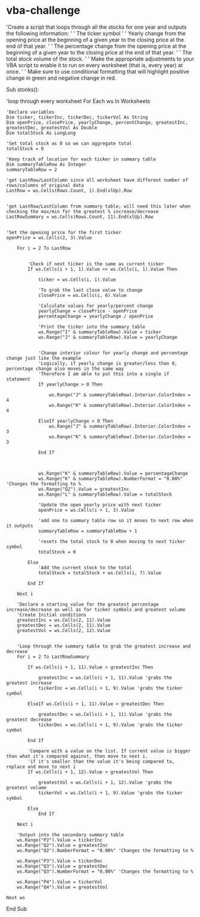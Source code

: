 # vba-challenge

'Create a script that loops through all the stocks for one year and outputs the following information:
'
'    The ticker symbol
'
'    Yearly change from the opening price at the beginning of a given year to the closing price at the end of that year.
'
'    The percentage change from the opening price at the beginning of a given year to the closing price at the end of that year.
'
'    The total stock volume of the stock.
'
'    Make the appropriate adjustments to your VBA script to enable it to run on every worksheet (that is, every year) at once.
'
'    Make sure to use conditional formatting that will highlight positive change in green and negative change in red.

Sub stonks():

'loop through every worksheet
For Each ws In Worksheets

    'Declare variables
    Dim ticker, tickerInc, tickerDec, tickerVol As String
    Dim openPrice, closePrice, yearlyChange, percentChange, greatestInc, greatestDec, greatestVol As Double
    Dim totalStock As LongLong
    
    'Set total stock as 0 so we can aggregate total
    totalStock = 0
    
    'Keep track of location for each ticker in summary table
    Dim summaryTableRow As Integer
    summaryTableRow = 2
    
    'get LastRow/LastColumn since all worksheet have different number of rows/columns of original data
    LastRow = ws.Cells(Rows.Count, 1).End(xlUp).Row
    
    
    'get LastRow/LastColumn from summary table; will need this later when checking the max/min for the greatest % increase/decrease
    LastRowSummary = ws.Cells(Rows.Count, 11).End(xlUp).Row
    
    
    'Set the opening price for the first ticker
    openPrice = ws.Cells(2, 3).Value
        
        For i = 2 To LastRow
            
        
            'Check if next ticker is the same as current ticker
            If ws.Cells(i + 1, 1).Value <> ws.Cells(i, 1).Value Then
    
                ticker = ws.Cells(i, 1).Value
                
                'To grab the last close value to change
                closePrice = ws.Cells(i, 6).Value
            
                'Calculate values for yearly/percent change
                yearlyChange = closePrice - openPrice
                percentageChange = yearlyChange / openPrice
            
                'Print the ticker into the summary table
                ws.Range("I" & summaryTableRow).Value = ticker
                ws.Range("J" & summaryTableRow).Value = yearlyChange
                
                
                'Change interior colour for yearly change and percentage change just like the example
                'Logically, if yearly change is greater/less than 0, percentage change also moves in the same way
                'Therefore I am able to put this into a single if statement
                If yearlyChange > 0 Then
        
                    ws.Range("J" & summaryTableRow).Interior.ColorIndex = 4
                    ws.Range("K" & summaryTableRow).Interior.ColorIndex = 4
            
                ElseIf yearlyChange < 0 Then
                    ws.Range("J" & summaryTableRow).Interior.ColorIndex = 3
                    ws.Range("K" & summaryTableRow).Interior.ColorIndex = 3
                   
                End If
                
                
                
                ws.Range("K" & summaryTableRow).Value = percentageChange
                ws.Range("K" & summaryTableRow).NumberFormat = "0.00%" 'Changes the formatting to %
                ws.Range("Q2").Value = greatestInc
                ws.Range("L" & summaryTableRow).Value = totalStock
            
                'Update the open yearly price with next ticker
                openPrice = ws.Cells(i + 1, 3).Value
                
                'add one to summary table row so it moves to next row when it outputs
                summaryTableRow = summaryTableRow + 1
                
                'resets the total stock to 0 when moving to next ticker symbol
                totalStock = 0
            
            Else
                'Add the current stock to the total
                totalStock = totalStock + ws.Cells(i, 7).Value
            
            End If
                
        Next i
        
        'Declare a starting value for the greatest percentage increase/decrease as well as for ticker symbols and greatest volume
        'Create Initial conditions
        greatestInc = ws.Cells(2, 11).Value
        greatestDec = ws.Cells(2, 11).Value
        greatestVol = ws.Cells(2, 12).Value

        
        'Loop through the summary table to grab the greatest increase and decrease
        For i = 2 To LastRowSummary
                
            If ws.Cells(i + 1, 11).Value > greatestInc Then
            
                greatestInc = ws.Cells(i + 1, 11).Value 'grabs the greatest increase
                tickerInc = ws.Cells(i + 1, 9).Value 'grabs the ticker symbol
                
            ElseIf ws.Cells(i + 1, 11).Value < greatestDec Then
            
                greatestDec = ws.Cells(i + 1, 11).Value 'grabs the greatest decrease
                tickerDec = ws.Cells(i + 1, 9).Value 'grabs the ticker symbol
                
            End If
            
            'Compare with a value on the list. If current value is bigger than what it's compared against, then move to next i.
            'if it's smaller than the value it's being compared to, replace and move to next i
            If ws.Cells(i + 1, 12).Value > greatestVol Then
            
                greatestVol = ws.Cells(i + 1, 12).Value 'grabs the greatest volume
                tickerVol = ws.Cells(i + 1, 9).Value 'grabs the ticker symbol
                
            Else
                End If
            
        Next i
        
        'Output into the secondary summary table
        ws.Range("P2").Value = tickerInc
        ws.Range("Q2").Value = greatestInc
        ws.Range("Q2").NumberFormat = "0.00%" 'Changes the formatting to %
        
        ws.Range("P3").Value = tickerDec
        ws.Range("Q3").Value = greatestDec
        ws.Range("Q3").NumberFormat = "0.00%" 'Changes the formatting to %
        
        ws.Range("P4").Value = tickerVol
        ws.Range("Q4").Value = greatestVol
    
    Next ws
    
End Sub








